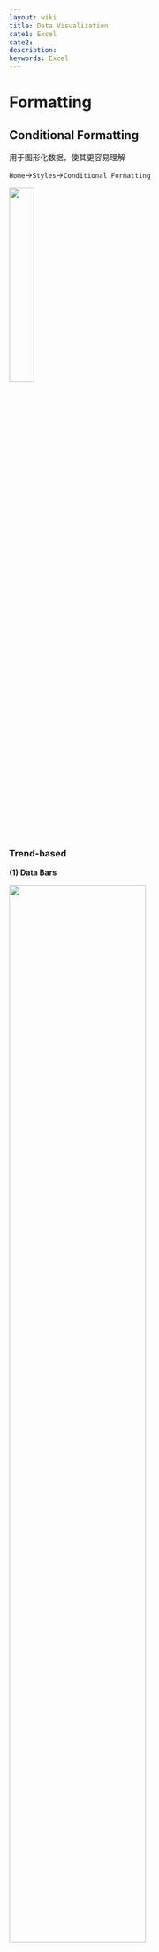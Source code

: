 ```yaml
---
layout: wiki
title: Data Visualization
cate1: Excel
cate2:
description: 
keywords: Excel
---
```


# Formatting
## Conditional Formatting
用于图形化数据，使其更容易理解

`Home`$\to$`Styles`$\to$`Conditional Formatting`

<img src="/images/2022-06/Snipaste_2022-06-05_19-58-59.png"  width="30%">

### Trend-based
**(1) Data Bars**

<img src="/images/2022-06/Snipaste_2022-06-05_20-00-53.png"  width="70%">

**(2) Color Scales**

<span style="background-color: yellow; color: black;">除了默认选项，这两种 Formatting 均可定制化，方法类似 *(3) Icon Sets* 中介绍的</span>
从蓝至红表示数据由大至小

<img src="/images/2022-06/Snipaste_2022-06-05_20-02-06.png"  width="70%">

**Icon Sets**

首先将表格最右侧一列表示变化幅度的数据复制一遍 ()

<img src="/images/2022-06/Snipaste_2022-06-05_20-05-12.png"  width="70%">

再选中该列并点击 `Icon Sets`，之后我们发现 -0.2% 与 0.4% 这两个数据也被赋予黄色箭头，这与我们所预想的红表示下降、绿色表示上升以及黄色表示不变不符合

<img src="/images/2022-06/Snipaste_2022-06-05_20-06-13.png"  width="70%">

因此需要修改图标的规则。点击 `Conditional Formatting`$\to$`Manage Rules`，在红框中选择 `This Worksheet`，随后点击编辑刚刚创建的 Icon Set

<img src="/images/2022-06/Snipaste_2022-06-05_20-10-44.png"  width="70%">

在弹窗中如图进行修改

<img src="/images/2022-06/Snipaste_2022-06-05_20-12-32.png"  width="70%">

完成后效果 Perfect!

<img src="/images/2022-06/Snipaste_2022-06-05_20-13-19.png"  width="70%">



### Value-based
**(1) Top/Bottom Rules**

前n个、后n个、前n%、后n%...

<img src="/images/2022-06/Snipaste_2022-06-06_09-12-02.png"  width="50%">

**(2) Highlight Cells Rules**

查重、设定范围或阈值...

<img src="/images/2022-06/Snipaste_2022-06-06_09-14-43.png"  width="50%">



### Interactive Visualization
通过自定义 Rules 可以实现一些很棒的效果。
#### .1 单元格与单元格交互

实现效果: 在左上角 List 框内选中任意一个州的名字，地图中对应的黑点就会亮起来

<img src="/images/2022-06/Snipaste_2022-06-06_09-19-07.png"  width="70%">

首先把地图移开，不难发现实现的原理就在于使包含字符的这些单元格，当检测到自身与左上角的选择框一样时，就变成黄色。点击 `Conditional Formatting`$\to$`New Rule...`，并完成如下设置（注意: 单元格 `O11` 不要固定，因为之后还需要把这个公式应用到其他单元格中）

<img src="/images/2022-06/Snipaste_2022-06-06_09-25-02.png"  width="100%">

首先单击选中刚刚定义 Formula 的单元格 `O11`，再单击下图中的 `Format Painter`，当出现一个刷子一样的光标时，框选整个目标区域。完成

<img src="/images/2022-06/Snipaste_2022-06-06_09-29-23.png"  width="50%">


#### .2 单元格与行列交互

实现效果: 在右上角 List 框内选中任意一个州的名字，表格中对应的行就会被蓝色高亮显示（并且不会覆盖原有的红色高亮）

<img src="/images/2022-06/Snipaste_2022-06-06_10-24-31.png"  width="100%">

首先框选出表格区域，在自定义公式中输入 `$B5`，这里固定列是因为想把这个 Format 应用到所选表格的所有行

<img src="/images/2022-06/Snipaste_2022-06-06_10-22-42.png"  width="100%">

随后在 `Conditional Formatting`$\to$`Manage Rules...` 中通过点击上下箭头，把红色高亮的显示优先级调高

<img src="/images/2022-06/Snipaste_2022-06-06_10-23-40.png"  width="70%">


#### .3 图标与其他元素交互

实现效果，点击代表州的圆形，选择框 `K1` 就会变成对应州的名字，从而进一步地实现对于圆形的黄色高亮（详见 *(1) 单元格与单元格交互*）,以及对于表格区域数据的蓝色高亮（详见 *(2) 单元格与行列交互*）

<img src="/images/2022-06/Snipaste_2022-06-06_10-58-51.png"  width="100%">

这一步需要应用到 `宏(Macro)`

**(1) 首选激活宏选项**
- 另存为文件为 Macro-Enabled
- 打开 `Excel Options`，勾选 `Developer`

<img src="/images/2022-06/Snipaste_2022-06-06_10-34-27.png"  width="70%">

<img src="/images/2022-06/Snipaste_2022-06-06_10-36-06.png"  width="100%">

**(2) 录制宏**
- 点击 `Record Macro`，为宏命名并指定快捷键，然后点击 `OK` 进入录制
- <span style="background-color: yellow; color: black;">这个宏需要实现的效果: 在 `K1`（即选择框）中输入字符 "NT"</span>
- 录制过程: 首先点击 `K1`，再输入 "NT"，最后按下回车键
- 点击菜单栏中的 `Stop Recording` 结束录制

<img src="/images/2022-06/Snipaste_2022-06-06_10-40-00.png"  width="70%">

然后需要把刚刚定义的宏应用到其他所有的州
- 首先打开进入编辑界面（这是一个 VB 编译器）
- 在代码框中可以看到先前定义的 `NT()` 宏，把这个宏复制应用到其他州，这个过程需要一定的适应性修改

<img src="/images/2022-06/Snipaste_2022-06-06_10-48-09.png"  width="70%">
<img src="/images/2022-06/Snipaste_2022-06-06_10-50-40.png"  width="50%">

**(3) 绑定宏**

最后我们需要把宏操作与点击图标的操作绑定
- 选中一个圆形图标，例如选中 "NT" 州对应的圆圈
- 右键单击圆圈$\to$`Assign Macro...`
- 在弹窗中选择需要绑定的名为 "NT" 的宏

完成！之后只要把鼠标移动到圆形的上方，光标就会变成一个手，此时点一下就能够实现最初设想的效果




## Sparkline & Shape

**(1) Sparkline**

这是一种缩小化的显示数据图表的方式

- 点击菜单栏 `Insert`$\to$`Sparklines`$\to$`Column`
- 在弹窗中选择数据区域，以及显示 Sparkilines 的区域

<img src="/images/2022-06/Snipaste_2022-06-06_13-08-42.png"  width="70%">

还可以进一步美化显示效果，例如使数值最大的变成红色

<img src="/images/2022-06/Snipaste_2022-06-06_15-03-56.png"  width="50%">

以上展示了柱状图，还能创建线图，方法类似

**(2) Shape**

形状可以使我们的数据可视化更加优雅。

例如，书接上文，在[这里](#3-图标与其他元素交互)我们已经完成了一个非常优雅的效果，即通过点击地图上的表示州的圆圈，就能够使之高亮，并在左侧表格中也高亮显示对应州的数据。这些实现的关键当点击任一圆圈时，选择框内都能显示出该圆圈指向的州

<img src="/images/2022-06/Snipaste_2022-06-06_15-13-30.png"  width="100%">

更进一步的，我们想要在这张图上显示更多的数据: 例如下边这张表中的三列数据

<img src="/images/2022-06/Snipaste_2022-06-06_15-18-25.png"  width="60%">

- 首先使用 `VLOOPUP()` 从上表中提取选择框 `K1` 所显示的州的三个数据
- 然后点击菜单栏 `Insert`$\to$`Illustrations`$\to$`Shapes` 选择一个形状
- 把这个形状复制成三个（对应需要显示的三个数据）
- 全选这三个形状，如下图，点击 `Align Bottom`$\to$`Distribute Horizontally` 

<img src="/images/2022-06/Snipaste_2022-06-06_15-27-05.png"  width="80%">

完美排列！最后在每个形状的 Formula Bar 中输入其对应的单元格，完成

<img src="/images/2022-06/Snipaste_2022-06-06_15-30-14.png"  width="70%">




## Custom number format

对于如下列，我们希望正数显示为绿色，负数红色，零则不显示

<img src="/images/2022-06/Snipaste_2022-06-06_15-47-20.png"  width="15%">

- 首先框选目标区域
- 点击如图步骤二所指示的箭头图表
- 在弹窗如图步骤三所指示的框中输入 `格式信息`

<img src="/images/2022-06/Snipaste_2022-06-06_15-54-02.png"  width="100%">

```cs
// 格式信息
Positive;[Negative];[Zero];[Text]

// 例如
// 以下表示正数是绿色，负数红色，零则不显示
[Green]0.00%;[Red]-0.00%;

// 还可以吧数字换成图表，例如用上箭头表示增加，下箭头表示减少
// 还可以指定具体的范围
[>0.01][Green]arrow_up;[<-0.01][Red]arrow_down;[Black]
```



---



# Charting Techniques
## Column Chart
下图是一张非常高效的图，清晰地反映了每十年的:
- 排放物的各种来源的比例
- 排放物总量
- 排放物总量的增幅

那么怎么从如下这张数据表中画出这样的图呢?

<img src="/images/2022-06/Snipaste_2022-06-06_19-09-33.png"  width="100%">

那么怎么从如下这张数据表中画出这样的图呢?

<img src="/images/2022-06/Snipaste_2022-06-06_19-15-02.png"  width="100%">

**(1) 创建普通柱状图**
- 框选数据区域，插入一张简单的 `2D Column`

<img src="/images/2022-06/Snipaste_2022-06-06_19-17-20.png"  width="70%">

**(2) 修改为堆叠式柱状图**
- 点击菜单栏`Chart Design`$\to$`Change Chart Type`，选择 `Stacked Column`
- 双击一个色块，然后在右侧窗口减小 `Gap Width` 至 50%

<img src="/images/2022-06/Snipaste_2022-06-06_19-23-34.png"  width="70%">

**(3) 修改横/纵坐标**
- 修改横坐标: 点击`Select Data`$\to$编辑横坐标$\to$框选第一列年份为横坐标
- 修改纵坐标: 点击纵坐标$\to$在右侧窗口中把 `Display units` 改为 Billions

<img src="/images/2022-06/Snipaste_2022-06-06_19-25-38.png"  width="100%">

**(4) 添加表示增幅的数据作为趋势线**
- 框选最后一列数据$\to$`Ctrl+C`$\to$选中图表$\to$`Ctrl+V`。此时虽然数据被添加进来的，但仍然是以 Stack Column 格式，并且因为数据太小根本看不出来了
- 添加 Secondary axis: 打开`Change Chart Type`，按照下图完成操作。完成

<img src="/images/2022-06/Snipaste_2022-06-06_19-35-51.png"  width="70%">




## Pie Chart
**(1) 普通的饼图**
- 框选数据区域，插入 `2D Pie`
- 修改 Layout: 菜单栏 `Chart Design`$\to$`Quick Layout`$\to$选择一种显示比例的
- 去掉标题，修改字体
- 插入一张图片放到中心位置: 选中图表$\to$菜单栏 `Insert`$\to$`Illustrations`$\to$`Pictures`

<img src="/images/2022-06/Snipaste_2022-06-07_09-27-57.png"  width="70%">

**(2) Doughnuts: 空心饼图与双圈饼图**

实现效果: 同时包含排放信息与人口信息

<img src="/images/2022-06/Snipaste_2022-06-07_10-00-22.png"  width="50%">

首先创建 Doughnuts:
- 复制 *(1) 普通的饼图* 的结果，并修改图表类型

<img src="/images/2022-06/Snipaste_2022-06-07_09-40-00.png"  width="70%">

随后添加人口数据: 上一步做完后会产生一个双环图，每个环包含一样的数据
- 菜单栏 `Chart Design`$\to$`Select Data`
- 编辑弹窗左侧的数据区域，使得第一环（内环）显示排量，外环显示人口

<img src="/images/2022-06/Snipaste_2022-06-07_09-43-31.png"  width="100%">

最后进行美化:
- 去掉外层的 Legend
- 插入两个文本框，靠近外层的显示 Population，内层则为 Emissions
- 如下图1: 调整中间空白圆形的大小，需要双击一个色块才能打开右侧栏目
- 如下图2: 调整每个外圈色块的透明度


<img src="/images/2022-06/Snipaste_2022-06-07_09-58-41.png"  width="70%">

<img src="/images/2022-06/Snipaste_2022-06-07_09-59-19.png"  width="70%">

**(3) 非常酷炫的饼图**

实现效果: 显示某国家在减排上的进步程度

<img src="/images/2022-06/Snipaste_2022-06-07_10-32-42.png"  width="40%">

首先选择一长列（大概60行）包含相同数字的数据，并创建 Doughnut。在取消 Label 和 Legend、修改颜色以及空心圆的大小后，效果如下:

<img src="/images/2022-06/Snipaste_2022-06-07_10-03-28.png"  width="70%">

随后把国家名及其对应的减排数据添加进去，此时呈现出内外双圈

<img src="/images/2022-06/Snipaste_2022-06-07_10-17-59.png"  width="70%">

最后把外环数据叠放到内环之上，并使表示 %Offset 的那部分圆环透明
- 如下图1: 使用 Secondary Axis 实现叠放
- 如下图2: 使表示 %Offset 的那部分圆环透明

<img src="/images/2022-06/Snipaste_2022-06-07_10-20-44.png"  width="100%">

<img src="/images/2022-06/Snipaste_2022-06-07_10-30-45.png"  width="70%">



## Line Chart

实现效果: 根据已知数据（1960-2018）画出CO2浓度变化图，并预测10年后的浓度

<img src="/images/2022-06/Snipaste_2022-06-07_13-22-55.png"  width="100%">

首先选择数据区域（二氧化碳浓度），适当更改一下表格样式

<img src="/images/2022-06/Snipaste_2022-06-07_12-50-30.png"  width="100%">

调整坐标轴
- 横坐标: 选择年份数据列作为横坐标，并改成纵向显示
- 纵坐标: 修改范围，从 300 开始

<img src="/images/2022-06/Snipaste_2022-06-07_12-54-27.png"  width="100%">

显示最新数据的数值: 
- 如下图1: 放大图表，在最后一段绿线的后半部分，有间隔地点击两次
- 如下图2: 完成上一步后曲线的最右端会出现一个小方框，后勾选 `Data Labels`

<img src="/images/2022-06/Snipaste_2022-06-07_13-01-00.png"  width="60%">

<img src="/images/2022-06/Snipaste_2022-06-07_13-03-16.png"  width="70%">

画趋势线:
- 如下图1: 打开右侧关于趋势线的栏目
- 如下图2: 首先勾选显示 `R-square`（该数值越接近1说明拟合越好），然后选择一个 $R^2$ 最接近1的拟合方式，最后勾选显示公式

<img src="/images/2022-06/Snipaste_2022-06-07_13-06-43.png"  width="70%">

<img src="/images/2022-06/Snipaste_2022-06-07_13-09-56.png"  width="70%">

预测十年后的数据:
- 首先在上图右下角的 `Forcast`$\to$`Forward` 输入 10
- 对于趋势线公式 $y=ax^2+bx+c$, $x=1$ 指的是第一年（1960），因此计算十年后（2028）预测值只需把 $x=69$ 带入公式
- 最后取消显示公式，并把通过插入文本框来显示预测值


**修改日期显示**

修改日期间隔

<img src="/images/2022-06/Snipaste_2022-06-08_10-00-43.png"  width="70%">

修改日期显示格式

<img src="/images/2022-06/Snipaste_2022-06-08_10-01-28.png"  width="70%">


## Area Chart

**(1) Normal Area Chart**

左侧是一张表示长期二氧化碳浓度的线图，可以很方便地将其转化为面积图

<img src="/images/2022-06/Snipaste_2022-06-07_14-51-00.png"  width="100%">

**(2) Stacked Area Chart**

堆叠面积图能很好地处理那种乱七八糟的线图

<img src="/images/2022-06/Snipaste_2022-06-07_14-55-29.png"  width="100%">

**(3) 100% Stacked Area Chart**

这种图能显示比例的变化，相当于给饼图添加了一个时空维度

<img src="/images/2022-06/Snipaste_2022-06-07_15-00-13.png"  width="100%">

进一步美化: 将 Legend 显示在图中
- 首先勾选 `Data Labels`，会出现像红框2那样好几条密密麻麻的数据
- 然后在右侧栏目勾选 `Series Name`，取消勾选 `Value`

<img src="/images/2022-06/Snipaste_2022-06-07_15-03-43.png"  width="100%">




## Scatter & Bubble Chart

**(1) Scatter Chart**

散点图可以显示两列数据，并反映其关系

<img src="/images/2022-06/Snipaste_2022-06-07_15-27-08.png"  width="100%">

**(2) Bubble Chart**

而气泡图可以在散点图的基础上，通过气泡大小再显示一列数据（例如表示人口）
- 首先转换成 `3-D Bubble`，此时所有球都一样大
- 菜单栏 `Chart Design`$\to$`Select Data`$\to$左半边的 `Edit`$\to$在弹窗中将 `Series bubble size` 与 Population 列进行绑定

<img src="/images/2022-06/Snipaste_2022-06-07_15-30-50.png"  width="70%">

<img src="/images/2022-06/Snipaste_2022-06-07_15-34-17.png"  width="70%">

更进一步的，还可以用多种颜色的气泡来表示分类。例如下图中用不同颜色分别代表了五大洲。同时，由于亚洲有中印两个人口大国（大圈圈），因此在左侧数据栏中把 Aisa 移到了最上边（也就是在显示的时候作为最底层）

<img src="/images/2022-06/Snipaste_2022-06-07_15-37-52.png"  width="100%">



## Hierarchy Chart

有两种图能够表示层级关系

<img src="/images/2022-06/Snipaste_2022-06-08_18-20-48.png"  width="70%">

<img src="/images/2022-06/Snipaste_2022-06-08_18-22-50.png"  width="70%">



## Waterfall & Funnel Chart
**(1) Waterfall Chart**

瀑布图之于普通的柱状图，区别在于它基于的是数据的变化值而不是数据本身，因此能更好地反映 X-Labels 对于数据的影响（例如，下图很好地反映了各个国家对于欧洲人口增长的影响）

<img src="/images/2022-06/Snipaste_2022-06-08_18-33-25.png"  width="100%">

但是，上图存在一个问题: 最左下角表示总体人口增长的数据，在瀑布图中被错误得画成了最高的那一段。因此需要选中那一段$\to$右键单击$\to$`Set as Total`

<img src="/images/2022-06/Snipaste_2022-06-08_18-37-50.png"  width="70%">

<img src="/images/2022-06/Snipaste_2022-06-08_18-39-04.png"  width="70%">

**(2) Funnel Chart**

漏斗图很适合显示一些逐层缩减的关系，比如学生数量从本科到master再到phd逐层减少，再例如塑料数量从最开始的生产到废弃到泄漏再到流入海洋逐渐减少

<img src="/images/2022-06/Snipaste_2022-06-08_18-45-02.png"  width="70%">

## Geospatial Chart

非常酷炫，但是国内好像不支持显示地图 `Sorry, map charts aren't supported for your location`

## Custom Chart Techniques

以人口图为例，希望实现如下非常 Amazing 的效果: 展示1996-2019之间英国人口的男女以及年龄比例的变化

<img src="/images/2022-06/GIF_20220608.gif"  width="70%">


首先需要将一个性别的数据变成负数，这样的话两个性别才能一左一右显示
- 在任一单元格中输入 -1$\to$`Ctrl+C`复制这个单元格
- 选中女性数据列 `Ctrl+Shift+Down`
- 点击左上角的 `Paste`$\to$`Paste Special`
- 在弹窗中完成如下点选

<img src="/images/2022-06/Snipaste_2022-06-08_19-24-33.png"  width="100%">

随后点击插入 `2-D Bar`，此时的杆状图存在一个很明显的问题: 表示男性和女性的杆是错开的，没在一条直线上

<img src="/images/2022-06/Snipaste_2022-06-08_19-54-46.png"  width="70%">

修改图的格式:
- 下图1: 将 `Series Overlap` 修改为百分百，并缩小 `Gap Width`
- 下图2: 将纵坐标轴放到图的左侧
- 下图3: 将横坐标轴的负数上的负号去掉（通过设置 `Format Code`）

<img src="/images/2022-06/Snipaste_2022-06-08_20-18-33.png"  width="100%">

<img src="/images/2022-06/Snipaste_2022-06-08_20-34-30.png"  width="100%">

<img src="/images/2022-06/Snipaste_2022-06-08_20-36-35.png"  width="100%">

将图的标题与一个单元格绑定，使其能够随着选择年份的变化而变化

<img src="/images/2022-06/Snipaste_2022-06-08_20-41-18.png"  width="100%">

最后要设置两个按钮:
- 按钮1 "Animate": 从1996-2019逐年显示人口比例的变化
- 按钮2 "Reset": 从2019还原至1996

Macro 设置如下，而后再将这些宏与按钮绑定

<img src="/images/2022-06/Snipaste_2022-06-08_20-43-41.png"  width="70%">

<img src="/images/2022-06/GIF_20220608.gif"  width="70%">

## Creative Chart Techniques

<img src="/images/2022-06/.png"  width="70%">
<img src="/images/2022-06/.png"  width="70%">
<img src="/images/2022-06/.png"  width="70%">
<img src="/images/2022-06/.png"  width="70%">
<img src="/images/2022-06/.png"  width="70%">
<img src="/images/2022-06/.png"  width="70%">
<img src="/images/2022-06/.png"  width="70%">
<img src="/images/2022-06/.png"  width="70%">
<img src="/images/2022-06/.png"  width="70%">
<img src="/images/2022-06/.png"  width="70%">







选中 ys,xs 数据后，创建 scatter plot
<img src="/images/2022-04/Snipaste_2022-04-30_09-49-15.png"  width="100%">

Add trendline, choose linear and click to show equation and R-squared
<img src="/images/2022-04/Snipaste_2022-04-30_09-55-07.png"  width="50%">
<img src="/images/2022-04/Snipaste_2022-04-30_09-56-09.png"  width="100%">

排序 sort
<img src="/images/2022-04/Snipaste_2022-04-30_10-12-08.png"  width="100%">

Solver
1000本金7%年化，几年后会增值到5000？
<img src="/images/2022-04/Snipaste_2022-04-30_10-57-59.png"  width="100%">


